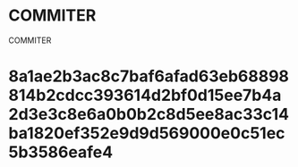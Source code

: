 # COMMITER
COMMITER






# 8a1ae2b3ac8c7baf6afad63eb68898814b2cdcc393614d2bf0d15ee7b4a2d3e3c8e6a0b0b2c8d5ee8ac33c14ba1820ef352e9d9d569000e0c51ec5b3586eafe4
